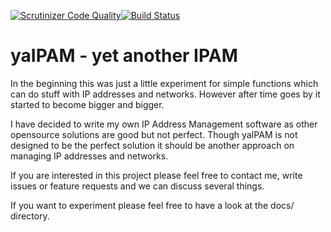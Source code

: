 [![Scrutinizer Code Quality](https://scrutinizer-ci.com/g/KlaasT/yaIPAM/badges/quality-score.png?b=master)](https://scrutinizer-ci.com/g/KlaasT/yaIPAM/?branch=master)[![Build Status](https://www.travis-ci.org/KlaasT/yaIPAM.svg?branch=master)](https://www.travis-ci.org/KlaasT/yaIPAM) 

# yaIPAM - yet another IPAM

In the beginning this was just a little experiment for simple functions which can do stuff with IP addresses and networks. However after time goes by it started to become bigger and bigger.

I have decided to write my own IP Address Management software as other opensource solutions are good but not perfect. Though yaIPAM is not designed to be the perfect solution it should be another approach on managing IP addresses and networks.

If you are interested in this project please feel free to contact me, write issues or feature requests and we can discuss several things.

If you want to experiment please feel free to have a look at the docs/ directory.
